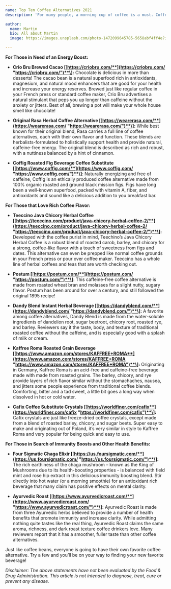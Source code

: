 ```yaml
---
name: Top Ten Coffee Alternatives 2021
description: 'For many people, a morning cup of coffee is a must. Coffee is one of the most popular beverages in the United States, holding an iconic position in media and culture.'

author:
  name: Martin
  bio: All about Martin
  image: https://images.unsplash.com/photo-1472099645785-5658abf4ff4e?ixlib=rb-1.2.1&ixid=eyJhcHBfaWQiOjEyMDd9&auto=format&fit=facearea&facepad=2&w=256&h=256&q=80

---
```



**For Those in Need of an Energy Boost:**

* **Crio Bru Brewed Cacao \[**[**https://criobru.com/**](https://criobru.com/ "https://criobru.com/")**\]:** Chocolate is delicious in more than desserts! The cacao bean is a natural superfood rich in antioxidants, magnesium, and natural mood enhancers that are good for your health and increase your energy reserves. Brewed just like regular coffee in your French press or standard coffee maker, Crio Bru advertises a natural stimulant that peps you up longer than caffeine without the anxiety or jitters. Best of all, brewing a pot will make your whole house smell like chocolate!

* **Original Rasa Herbal Coffee Alternative \[**[**https://wearerasa.com/**](https://wearerasa.com/ "https://wearerasa.com/")**\]:** While best known for their original blend, Rasa carries a full line of coffee alternatives, each with their own flavor and function. These blends are herbalists-formulated to holistically support health and provide natural, caffeine-free energy. The original blend is described as rich and robust, with a nuttiness balanced by a hint of cinnamon.

* **Coffig Roasted Fig Beverage Coffee Substitute \[**[**https://www.coffig.com/**](https://www.coffig.com/ "https://www.coffig.com/")**\]**: Naturally energizing and free of caffeine, Coffig is an ethically produced coffee alternative made from 100% organic roasted and ground black mission figs. Figs have long been a well-known superfood, packed with vitamin A, fiber, and antioxidants and sound like a delicious addition to you breakfast bar.

**For Those that Love Rich Coffee Flavor:**

* **Teeccino Java Chicory Herbal Coffee \[**[**https://teeccino.com/product/java-chicory-herbal-coffee-2/**](https://teeccino.com/product/java-chicory-herbal-coffee-2/ "https://teeccino.com/product/java-chicory-herbal-coffee-2/")**\]:** Developed with the coffee purist in mind, Teechino’s Java Chicory Herbal Coffee is a robust blend of roasted carob, barley, and chicory for a strong, coffee-like flavor with a touch of sweetness from figs and dates. This alternative can even be prepped like normal coffee grounds in your French press or pour over coffee maker. Teeccino has a whole line of herbal coffees and teas that are worth checking out.

* **Postum \[**[**https://postum.com/**](https://postum.com/ "https://postum.com/")**\]**: This caffeine-free coffee alternative is made from roasted wheat bran and molasses for a slight nutty, sugary flavor. Postum has been around for over a century, and still followed the original 1895 recipe!
* **Dandy Blend Instant Herbal Beverage \[**[**https://dandyblend.com/**](https://dandyblend.com/ "https://dandyblend.com/")**\]:** A favorite among coffee alternatives, Dandy Blend is made from the water-soluble ingredients of dandelion root, sugar beetroot, chicory root, roasted rye, and barley. Reviewers say it the taste, body, and texture of traditional roasted coffee without the caffeine, and is especially good with a splash of milk or cream.

* **Kaffree Roma Roasted Grain Beverage \[**[**https://www.amazon.com/stores/KAFFREE+ROMA**](https://www.amazon.com/stores/KAFFREE+ROMA "https://www.amazon.com/stores/KAFFREE+ROMA")**\]:** Originating in Germany, Kaffree Roma is an acid-free and caffeine-free beverage made with made from roasted grains. The barley, chicory, and rye provide layers of rich flavor similar without the stomachaches, nausea, and jitters some people experience from traditional coffee blends. Comforting, bitter and a tad sweet, a little bit goes a long way when dissolved in hot or cold water.

* **Cafix Coffee Substitute Crystals \[**[**https://worldfiner.com/cafix**](https://worldfiner.com/cafix "https://worldfiner.com/cafix")**\]:** Cafix crystals are just like freeze-dried coffee crystals, except made from a blend of roasted barley, chicory, and sugar beets. Super easy to make and originating out of Poland, it’s very similar in style to Kaffree Roma and very popular for being quick and easy to use.

**For Those in Search of Immunity Boosts and Other Health Benefits:**

* **Four Sigmatic Chaga Elixir \[**[**https://us.foursigmatic.com/**](https://us.foursigmatic.com/ "https://us.foursigmatic.com/")**\]:** The rich earthiness of the chaga mushroom – known as the King of Mushrooms due to its health-boosting properties - is balanced with field mint and rose hip extract in this delicious immunity boosting blend. Stir directly into hot water (or a morning smoothie) for an antioxidant rich beverage that many claim has positive effects on mental clarity.

* **Ayurvedic Roast \[**[**https://www.ayurvedicroast.com/**](https://www.ayurvedicroast.com/ "https://www.ayurvedicroast.com/")**\]:** Ayurvedic Roast is made from three Ayurvedic herbs believed to provide a number of health benefits that promote immunity and increase clarity. While admitting nothing quite tastes like the real thing, Ayurvedic Roast claims the same aroma, richness, and dark roast texture coffee drinkers love. Many reviewers report that it has a smoother, fuller taste than other coffee alternatives.

Just like coffee beans, everyone is going to have their own favorite coffee alternative. Try a few and you’ll be on your way to finding your new favorite beverage!

_Disclaimer: The above statements have not been evaluated by the Food & Drug Administration. This article is not intended to diagnose, treat, cure or prevent any disease._